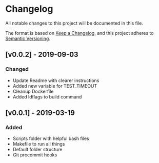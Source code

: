 # Changelog

All notable changes to this project will be documented in this file.

The format is based on [Keep a Changelog](https://keepachangelog.com/en/1.0.0/),
and this project adheres to [Semantic Versioning](https://semver.org/spec/v2.0.0.html).

## [v0.0.2] - 2019-09-03
### Changed
- Update Readme with clearer instructions
- Added new variable for TEST_TIMEOUT
- Cleanup Dockerfile
- Added ldflags to build command

## [v0.0.1] - 2019-03-19
### Added
- Scripts folder with helpful bash files
- Makefile to run all things
- Default folder structure
- Git precommit hooks
